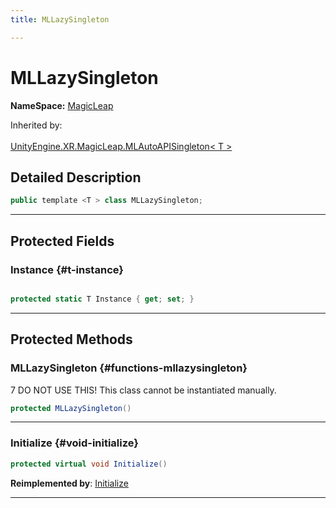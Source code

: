 ```yaml
---
title: MLLazySingleton

---
```


# MLLazySingleton



**NameSpace:** 
[MagicLeap](/unity-api/api/UnityEngine.XR.MagicLeap/UnityEngine.XR.MagicLeap.md) 





Inherited by: <br></br>[UnityEngine.XR.MagicLeap.MLAutoAPISingleton< T >](/unity-api/api/UnityEngine.XR.MagicLeap/UnityEngine.XR.MagicLeap.MLAutoAPISingleton.md)



## Detailed Description

```csharp
public template <T > class MLLazySingleton; 
```






-----------



## Protected Fields

### Instance {#t-instance}

```csharp

protected static T Instance { get; set; }

```






-----------

## Protected Methods

### MLLazySingleton {#functions-mllazysingleton}

7 DO NOT USE THIS! This class cannot be instantiated manually. 

```csharp
protected MLLazySingleton()
```






-----------

### Initialize {#void-initialize}

```csharp
protected virtual void Initialize()
```




**Reimplemented by**: [Initialize](/unity-api/api/UnityEngine.XR.MagicLeap/UnityEngine.XR.MagicLeap.MLAutoAPISingleton.md#sealed-override-void-initialize)



-----------

